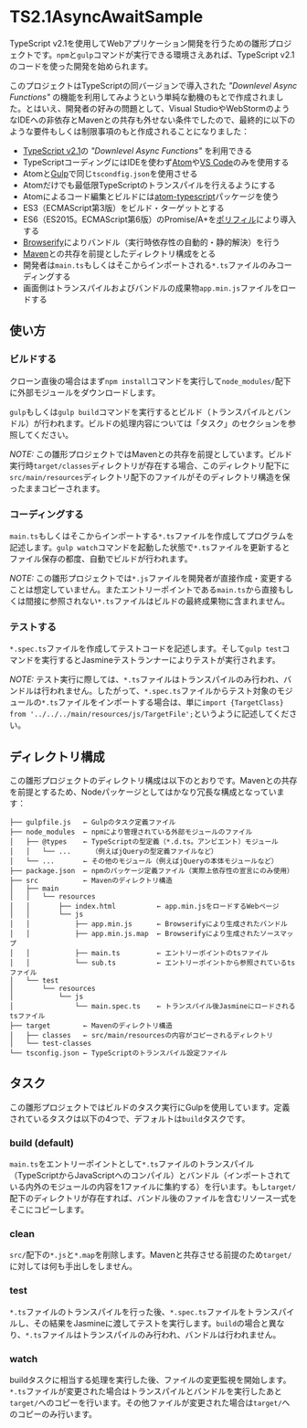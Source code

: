 # TS2.1AsyncAwaitSample

TypeScript v2.1を使用してWebアプリケーション開発を行うための雛形プロジェクトです。`npm`と`gulp`コマンドが実行できる環境さえあれば、TypeScript v2.1のコードを使った開発を始められます。

このプロジェクトはTypeScriptの同バージョンで導入された _"Downlevel Async Functions"_ の機能を利用してみようという単純な動機のもとで作成されました。とはいえ、開発者の好みの問題として、Visual StudioやWebStormのようなIDEへの非依存とMavenとの共存も外せない条件でしたので、最終的に以下のような要件もしくは制限事項のもと作成されることになりました：

* [TypeScript v2.1](https://www.typescriptlang.org/docs/handbook/release-notes/typescript-2-1.html)の _"Downlevel Async Functions"_ を利用できる
* TypeScriptコーディングにはIDEを使わず[Atom](https://atom.io/)や[VS Code](https://code.visualstudio.com/)のみを使用する
* Atomと[Gulp](http://gulpjs.com/)で同じ`tscondfig.json`を使用させる
* Atomだけでも最低限TypeScriptのトランスパイルを行えるようにする
* Atomによるコード編集とビルドには[atom-typescript](https://atom.io/packages/atom-typescript)パッケージを使う
* ES3（ECMAScript第3版）をビルド・ターゲットとする
* ES6（ES2015。ECMAScript第6版）のPromise/A+を[ポリフィル](https://github.com/stefanpenner/es6-promise)により導入する
* [Browserify](http://browserify.org/)によりバンドル（実行時依存性の自動的・静的解決）を行う
* [Maven](https://maven.apache.org/)との共存を前提としたディレクトリ構成をとる
* 開発者は`main.ts`もしくはそこからインポートされる`*.ts`ファイルのみコーディングする
* 画面側はトランスパイルおよびバンドルの成果物`app.min.js`ファイルをロードする

## 使い方

### ビルドする

クローン直後の場合はまず`npm install`コマンドを実行して`node_modules/`配下に外部モジュールをダウンロードします。

`gulp`もしくは`gulp build`コマンドを実行するとビルド（トランスパイルとバンドル）が行われます。ビルドの処理内容については「タスク」のセクションを参照してください。

_NOTE:_ この雛形プロジェクトではMavenとの共存を前提としています。ビルド実行時`target/classes`ディレクトリが存在する場合、このディレクトリ配下に`src/main/resources`ディレクトリ配下のファイルがそのディレクトリ構造を保ったままコピーされます。

### コーディングする

`main.ts`もしくはそこからインポートする`*.ts`ファイルを作成してプログラムを記述します。`gulp watch`コマンドを起動した状態で`*.ts`ファイルを更新するとファイル保存の都度、自動でビルドが行われます。

_NOTE:_ この雛形プロジェクトでは`*.js`ファイルを開発者が直接作成・変更することは想定していません。またエントリーポイントである`main.ts`から直接もしくは間接に参照されない`*.ts`ファイルはビルドの最終成果物に含まれません。

### テストする

`*.spec.ts`ファイルを作成してテストコードを記述します。そして`gulp test`コマンドを実行するとJasmineテストランナーによりテストが実行されます。

_NOTE:_ テスト実行に際しては、`*.ts`ファイルはトランスパイルのみ行われ、バンドルは行われません。したがって、`*.spec.ts`ファイルからテスト対象のモジュールの`*.ts`ファイルをインポートする場合は、単に`import {TargetClass} from '../../../main/resources/js/TargetFile';`というように記述してください。

## ディレクトリ構成

この雛形プロジェクトのディレクトリ構成は以下のとおりです。Mavenとの共存を前提とするため、Nodeパッケージとしてはかなり冗長な構成となっています：

```
├── gulpfile.js   ← Gulpのタスク定義ファイル
├── node_modules  ← npmにより管理されている外部モジュールのファイル
│   ├── @types    ← TypeScriptの型定義（*.d.ts。アンビエント）モジュール
│   │   └── ...     （例えばjQueryの型定義ファイルなど）
│   └── ...       ← その他のモジュール（例えばjQueryの本体モジュールなど）
├── package.json  ← npmのパッケージ定義ファイル（実際上依存性の宣言にのみ使用）
├── src           ← Mavenのディレクトリ構造
│   ├── main
│   │   └── resources
│   │       ├── index.html          ← app.min.jsをロードするWebページ
│   │       └── js
│   │           ├── app.min.js      ← Browserifyにより生成されたバンドル
│   │           ├── app.min.js.map  ← Browserifyにより生成されたソースマップ
│   │           ├── main.ts         ← エントリーポイントのtsファイル
│   │           └── sub.ts          ← エントリーポイントから参照されているtsファイル
│   └── test
│       └── resources
│           └── js
│               └── main.spec.ts    ← トランスパイル後Jasmineにロードされるtsファイル
├── target        ← Mavenのディレクトリ構造
│   ├── classes   ← src/main/resourcesの内容がコピーされるディレクトリ
│   └── test-classes
└── tsconfig.json ← TypeScriptのトランスパイル設定ファイル
```

## タスク

この雛形プロジェクトではビルドのタスク実行にGulpを使用しています。定義されているタスクは以下の4つで、デフォルトは`build`タスクです。

### build (default)

`main.ts`をエントリーポイントとして`*.ts`ファイルのトランスパイル（TypeScriptからJavaScriptへのコンパイル）とバンドル（インポートされている内外のモジュールの内容を1ファイルに集約する）を行います。もし`target/`配下のディレクトリが存在すれば、バンドル後のファイルを含むリソース一式をそこにコピーします。

### clean

`src/`配下の`*.js`と`*.map`を削除します。Mavenと共存させる前提のため`target/`に対しては何も手出しをしません。

### test

`*.ts`ファイルのトランスパイルを行った後、`*.spec.ts`ファイルをトランスパイルし、その結果をJasmineに渡してテストを実行します。`build`の場合と異なり、`*.ts`ファイルはトランスパイルのみ行われ、バンドルは行われません。

### watch

buildタスクに相当する処理を実行した後、ファイルの変更監視を開始します。`*.ts`ファイルが変更された場合はトランスパイルとバンドルを実行したあと`target/`へのコピーを行います。その他ファイルが変更された場合は`target/`へのコピーのみ行います。
